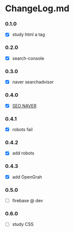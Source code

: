 # ChangeLog.md

### 0.1.0
- [x] study html a tag

### 0.2.0
- [x] search-console

### 0.3.0
- [x] naver searchadvisor

### 0.4.0
- [x] [SEO NAVER](https://github.com/ldh0308/ldh0308.github.io/issues/6)

### 0.4.1
- [x] robots  fail

### 0.4.2
- [x] add robots

### 0.4.3
- [x] add OpenGrah

### 0.5.0
- [ ] firebase @ dev

### 0.6.0
- [ ] study CSS
